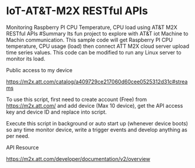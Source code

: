 # IoT-AT&T-M2X RESTful APIs
Monitoring Raspberry PI CPU Temperature, CPU load using AT&amp;T M2X RESTful APIs
#Summary
  Its fun project to explore with AT&T iot Machine to Machin communication.  This sample code will get Raspberry PI CPU temperature, CPU usage (load) then connect ATT M2X cloud server upload time series values.  This code can be modified to run any Linux server to monitor its load.  
  
Public access to my device
  
https://m2x.att.com/catalog/a409729ce217060d60cee0525312d31c#streams

To use this script, first need to create account (Free) from https://m2x.att.com/ and add device (Max 10 device), get the API access key and device ID and replace into script.

Execute this script in background or auto start up (whenever device boots) so any time monitor device, write a trigger events and develop anything as per need.

API Resource

https://m2x.att.com/developer/documentation/v2/overview

